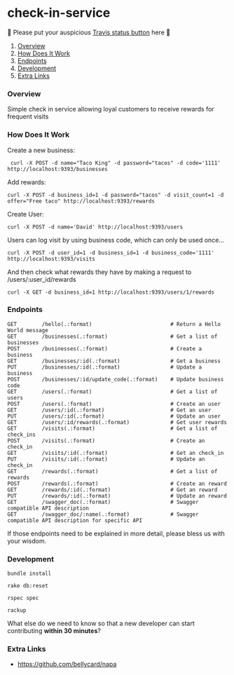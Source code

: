 # check-in-service

:bow: Please put your auspicious [Travis status button](http://docs.travis-ci.com/user/status-images/) here :bow:

1. [Overview](#overview)
2. [How Does It Work](#how-does-it-work)
3. [Endpoints](#endpoints)
4. [Development](#development)
5. [Extra Links](#extra-links)

### Overview

Simple check in service allowing loyal customers to receive rewards for frequent visits

### How Does It Work

Create a new business:

`` curl -X POST -d name="Taco King" -d password="tacos" -d code='1111' http://localhost:9393/businesses``

Add rewards:

`` curl -X POST -d business_id=1 -d password="tacos" -d visit_count=1 -d offer="Free taco" http://localhost:9393/rewards ``

Create User:

`` curl -X POST -d name='David' http://localhost:9393/users ``

Users can log visit by using business code, which can only be used once...

`` curl -X POST -d user_id=1 -d business_id=1 -d business_code='1111' http://localhost:9393/visits ``

And then check what rewards they have by making a request to /users/:user_id/rewards

`` curl -X GET -d business_id=1 http://localhost:9393/users/1/rewards ``

### Endpoints

```
GET        /hello(.:format)                         # Return a Hello World message
GET        /businesses(.:format)                    # Get a list of businesses
POST       /businesses(.:format)                    # Create a business
GET        /businesses/:id(.:format)                # Get a business
PUT        /businesses/:id(.:format)                # Update a business
POST       /businesses/:id/update_code(.:format)    # Update business code
GET        /users(.:format)                         # Get a list of users
POST       /users(.:format)                         # Create an user
GET        /users/:id(.:format)                     # Get an user
PUT        /users/:id(.:format)                     # Update an user
GET        /users/:id/rewards(.:format)             # Get user rewards
GET        /visits(.:format)                        # Get a list of check_ins
POST       /visits(.:format)                        # Create an check_in
GET        /visits/:id(.:format)                    # Get an check_in
PUT        /visits/:id(.:format)                    # Update an check_in
GET        /rewards(.:format)                       # Get a list of rewards
POST       /rewards(.:format)                       # Create an reward
GET        /rewards/:id(.:format)                   # Get an reward
PUT        /rewards/:id(.:format)                   # Update an reward
GET        /swagger_doc(.:format)                   # Swagger compatible API description
GET        /swagger_doc/:name(.:format)             # Swagger compatible API description for specific API
```

If those endpoints need to be explained in more detail, please bless us with your wisdom.

### Development

```
bundle install

rake db:reset

rspec spec

rackup
```

What else do we need to know so that a new developer can start contributing __within 30 minutes__?

### Extra Links

- https://github.com/bellycard/napa
